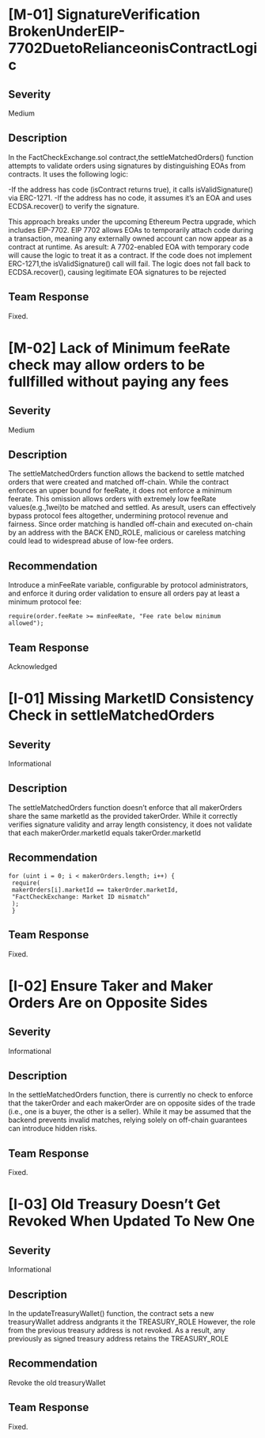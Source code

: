 # [M-01] SignatureVerification BrokenUnderEIP-7702DuetoRelianceonisContractLogic

## Severity

Medium

## Description

In the FactCheckExchange.sol contract,the settleMatchedOrders() function attempts to
validate orders using signatures by distinguishing EOAs from contracts. It uses the following logic:

-If the address has code (isContract returns true), it calls isValidSignature() via ERC-1271.
-If the address has no code, it assumes it’s an EOA and uses ECDSA.recover() to verify the signature.

This approach breaks under the upcoming Ethereum Pectra upgrade, which includes EIP-7702. EIP
7702 allows EOAs to temporarily attach code during a transaction, meaning any externally owned
account can now appear as a contract at runtime.
As aresult:
A 7702-enabled EOA with temporary code will cause the logic to treat it as a contract.
If the code does not implement ERC-1271,the isValidSignature() call will fail.
The logic does not fall back to ECDSA.recover(), causing legitimate EOA signatures to be rejected

## Team Response

Fixed.

# [M-02] Lack of Minimum feeRate check may allow orders to be fullfilled without paying any fees

## Severity

Medium

## Description

The settleMatchedOrders function allows the backend to settle matched orders that
were created and matched off-chain. While the contract enforces an upper bound for feeRate, it does
not enforce a minimum feerate.
This omission allows orders with extremely low feeRate values(e.g.,1wei)to be matched and settled.
As aresult, users can effectively bypass protocol fees altogether, undermining protocol revenue and
fairness.
Since order matching is handled off-chain and executed on-chain by an address with the BACK
END_ROLE, malicious or careless matching could lead to widespread abuse of low-fee orders.

## Recommendation

Introduce a minFeeRate variable, configurable by protocol administrators, and
enforce it during order validation to ensure all orders pay at least a minimum protocol fee:

```solidity
require(order.feeRate >= minFeeRate, "Fee rate below minimum allowed");
```

## Team Response

Acknowledged

# [I-01] Missing MarketID Consistency Check in settleMatchedOrders

## Severity

Informational

## Description

The settleMatchedOrders function doesn’t enforce that all makerOrders share the same
marketId as the provided takerOrder. While it correctly verifies signature validity and array length
consistency, it does not validate that each makerOrder.marketId equals takerOrder.marketId

## Recommendation

```solidity
for (uint i = 0; i < makerOrders.length; i++) {
 require(
 makerOrders[i].marketId == takerOrder.marketId,
 "FactCheckExchange: Market ID mismatch"
 );
 }
```

## Team Response

Fixed.

# [I-02] Ensure Taker and Maker Orders Are on Opposite Sides

## Severity

Informational

## Description

In the settleMatchedOrders function, there is currently no check to enforce that the
takerOrder and each makerOrder are on opposite sides of the trade (i.e., one is a buyer, the other
is a seller). While it may be assumed that the backend prevents invalid matches, relying solely on
off-chain guarantees can introduce hidden risks.

## Team Response

Fixed.

# [I-03] Old Treasury Doesn’t Get Revoked When Updated To New One

## Severity

Informational

## Description

In the updateTreasuryWallet() function, the contract sets a new treasuryWallet address
andgrants it the TREASURY_ROLE
However, the role from the previous treasury address is not revoked. As a result, any previously as
signed treasury address retains the TREASURY_ROLE

## Recommendation

Revoke the old treasuryWallet

## Team Response

Fixed.
